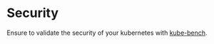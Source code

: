 # Security

Ensure to validate the security of your kubernetes with [kube-bench](https://github.com/aquasecurity/kube-bench).
